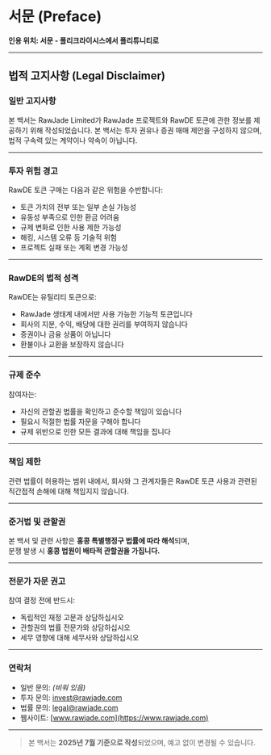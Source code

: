 # 서문 (Preface)

**인용 위치: 서문 - 폴리크라이시스에서 폴리튜니티로**

---

## 법적 고지사항 (Legal Disclaimer)

### 일반 고지사항
본 백서는 RawJade Limited가 RawJade 프로젝트와 RawDE 토큰에 관한 정보를 제공하기 위해 작성되었습니다. 본 백서는 투자 권유나 증권 매매 제안을 구성하지 않으며, 법적 구속력 있는 계약이나 약속이 아닙니다.

---

### 투자 위험 경고
RawDE 토큰 구매는 다음과 같은 위험을 수반합니다:

- 토큰 가치의 전부 또는 일부 손실 가능성  
- 유동성 부족으로 인한 환금 어려움  
- 규제 변화로 인한 사용 제한 가능성  
- 해킹, 시스템 오류 등 기술적 위험  
- 프로젝트 실패 또는 계획 변경 가능성  

---

### RawDE의 법적 성격
RawDE는 유틸리티 토큰으로:

- RawJade 생태계 내에서만 사용 가능한 기능적 토큰입니다  
- 회사의 지분, 수익, 배당에 대한 권리를 부여하지 않습니다  
- 증권이나 금융 상품이 아닙니다  
- 환불이나 교환을 보장하지 않습니다  

---

### 규제 준수
참여자는:

- 자신의 관할권 법률을 확인하고 준수할 책임이 있습니다  
- 필요시 적절한 법률 자문을 구해야 합니다  
- 규제 위반으로 인한 모든 결과에 대해 책임을 집니다  

---

### 책임 제한
관련 법률이 허용하는 범위 내에서, 회사와 그 관계자들은 RawDE 토큰 사용과 관련된 직간접적 손해에 대해 책임지지 않습니다.

---

### 준거법 및 관할권
본 백서 및 관련 사항은 **홍콩 특별행정구 법률에 따라 해석**되며,  
분쟁 발생 시 **홍콩 법원이 배타적 관할권을 가집니다.**

---

### 전문가 자문 권고
참여 결정 전에 반드시:

- 독립적인 재정 고문과 상담하십시오  
- 관할권의 법률 전문가와 상담하십시오  
- 세무 영향에 대해 세무사와 상담하십시오  

---

### 연락처

- 일반 문의: *(비워 있음)*  
- 투자 문의: [invest@rawjade.com](mailto:invest@rawjade.com)  
- 법률 문의: [legal@rawjade.com](mailto:legal@rawjade.com)  
- 웹사이트: [www.rawjade.com](https://www.rawjade.com)  

---

> 본 백서는 **2025년 7월 기준으로 작성**되었으며, 예고 없이 변경될 수 있습니다.
